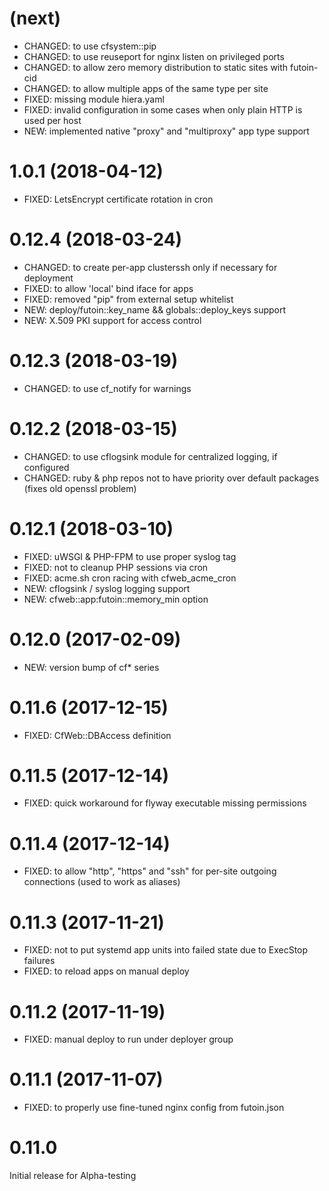 
# (next)
- CHANGED: to use cfsystem::pip
- CHANGED: to use reuseport for nginx listen on privileged ports
- CHANGED: to allow zero memory distribution to static sites with futoin-cid
- CHANGED: to allow multiple apps of the same type per site
- FIXED: missing module hiera.yaml
- FIXED: invalid configuration in some cases when only plain HTTP is used per host
- NEW: implemented native "proxy" and "multiproxy" app type support

# 1.0.1 (2018-04-12)
- FIXED: LetsEncrypt certificate rotation in cron

# 0.12.4 (2018-03-24)
- CHANGED: to create per-app clusterssh only if necessary for deployment
- FIXED: to allow 'local' bind iface for apps
- FIXED: removed "pip" from external setup whitelist
- NEW: deploy/futoin::key_name && globals::deploy_keys support
- NEW: X.509 PKI support for access control

# 0.12.3 (2018-03-19)
- CHANGED: to use cf_notify for warnings

# 0.12.2 (2018-03-15)
- CHANGED: to use cflogsink module for centralized logging, if configured
- CHANGED: ruby & php repos not to have priority over default packages (fixes old openssl problem)

# 0.12.1 (2018-03-10)
- FIXED: uWSGI & PHP-FPM to use proper syslog tag
- FIXED: not to cleanup PHP sessions via cron
- FIXED: acme.sh cron racing with cfweb_acme_cron
- NEW: cflogsink / syslog logging support
- NEW: cfweb::app:futoin::memory_min option

# 0.12.0 (2017-02-09)
- NEW: version bump of cf* series

# 0.11.6 (2017-12-15)
- FIXED: CfWeb::DBAccess definition

# 0.11.5 (2017-12-14)
- FIXED: quick workaround for flyway executable missing permissions

# 0.11.4 (2017-12-14)
- FIXED: to allow "http", "https" and "ssh" for per-site outgoing connections (used to work as aliases)

# 0.11.3 (2017-11-21)
- FIXED: not to put systemd app units into failed state due to ExecStop failures
- FIXED: to reload apps on manual deploy

# 0.11.2 (2017-11-19)
- FIXED: manual deploy to run under deployer group

# 0.11.1 (2017-11-07)
- FIXED: to properly use fine-tuned nginx config from futoin.json

# 0.11.0
Initial release for Alpha-testing
